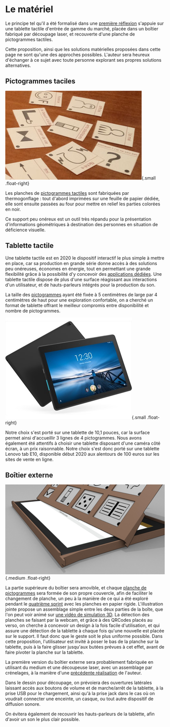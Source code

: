 # Le matériel

Le principe tel qu'il a été formalisé dans une [première réflexion](https://blog.jmtrivial.info/2020/02/23/outil-numerique-pour-la-communication-alternative-augmentee/) s'appuie sur une tablette tactile d'entrée de gamme du marché, placée dans un boîtier fabriqué par découpage laser, et recouverte d'une planche de pictogrammes tactiles.

Cette proposition, ainsi que les solutions matérielles proposées dans cette page ne sont qu'une des approches possibles. L'auteur sera heureux d'échanger à ce sujet avec toute personne explorant ses propres solutions alternatives.

## Pictogrammes taciles
![Quelques pictogrammes imprimés sur du papier thermogonglé](img/pictogrammes-detail.jpg){.small .float-right}

Les planches de [pictogrammes tactiles](pictogrammes.md) sont fabriquées par thermogonflage : tout d'abord imprimées sur une feuille de papier dédiée, elle sont ensuite passées au four pour mettre en relief les parties colorées en noir.

Ce support peu onéreux est un outil très répandu pour la présentation d'informations géométriques à destination des personnes en situation de déficience visuelle.

## Tablette tactile

Une tablette tactile est en 2020 le dispositif interactif le plus simple à mettre en place, car sa production en grande série donne accès à des solutions peu onéreuses, économes en énergie, tout en permettant une grande flexibilité grâce à la possibilité d'y concevoir des [applications dédiées](application.md). Une tablette tactile dispose de plus d'une surface réagissant aux interactions d'un utilisateur, et de hauts-parleurs intégrés pour la production du son.

La taille des [pictogrammes](pictogrammes.md) ayant été fixée à 5 centimètres de large par 4 centimètres de haut pour une exploration confortable, on a cherché un format de tablette offrant le meilleur compromis entre disponibilité et nombre de pictogrammes.

![Une tablette Lenovo tab E10](img/tab.jpg){.small .float-right}

Notre choix s'est porté sur une tablette de 10,1 pouces, car la surface permet ainsi d'accueillir 3 lignes de 4 pictogrammes. Nous avons également été attentifs à choisir une tablette disposant d'une caméra côté écran, à un prix raisonnable. Notre choix s'est donc porté sur une tablette Lenovo tab E10, disponible début 2020 aux alentours de 100 euros sur les sites de vente en ligne.

## Boîtier externe


![Détail d'un rendu 3D proposant un concept d'assemblage des deux parties de la boîte](img/boitier-3d.jpg){.medium .float-right}

La partie supérieure du boîtier sera amovible, et chaque [planche de pictogrammes](planches.md) sera formée de son propre couvercle, afin de faciliter le changement de planche, un 
peu à la manière de ce qui a été exploré pendant le [quatrième sprint](https://www.youtube.com/watch?v=R68Y2XyMYhA) avec les planches en papier rigide. L'illustration jointe propose un assemblage simple entre les deux parties de la boîte, que l'on peut voir animé sur [une vidéo de simulation 3D](https://www.youtube.com/watch?v=mrsanBGftIQ).
La détection des planches se faisant par la webcam, et grâce à des QRCodes placés au verso, on cherche à concevoir un design à la fois facile d'utilisation, et qui assure une détection de la tablette à chaque fois qu'une nouvelle est placée sur le support. Il faut donc que le geste soit le plus uniforme possible. Dans cette proposition, l'utilisateur est invité à poser le bas de la planche sur la tablette, puis à la faire glisser jusqu'aux butées prévues à cet effet, avant de faire pivoter la planche sur la tablette.


La première version du boîtier externe sera probablement fabriquée en utilisant du medium et une découpeuse laser, avec un assemblage par crénelages, à la manière d'une [précédente réalisation](http://accessibilite.jmtrivial.info/tag/qui-est-ce-tactile/) de l'auteur.

Dans le dessin pour découpage, on prévoiera des ouvertures latérales laissant accès aux boutons de volume et de marche/arrêt de la tablette, à la prise USB pour le chargement, ainsi qu'à la prise jack dans le cas où on voudrait connecter une enceinte, un casque, ou tout autre dispositif de diffusion sonore.

On évitera également de recouvrir les hauts-parleurs de la tablette, afin d'avoir un son le plus clair possible.
